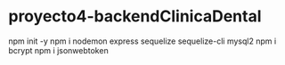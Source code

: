 # proyecto4-backendClinicaDental


npm init -y
npm i nodemon express sequelize sequelize-cli mysql2
npm i bcrypt
npm i jsonwebtoken